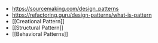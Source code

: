 - https://sourcemaking.com/design_patterns
- https://refactoring.guru/design-patterns/what-is-pattern
- [[Creational Pattern]]
- [[Structural Pattern]]
- [[Behavioral Patterns]]